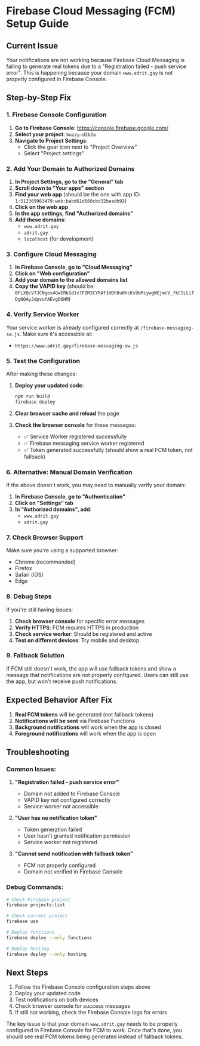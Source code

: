 # Firebase Cloud Messaging (FCM) Setup Guide

## Current Issue
Your notifications are not working because Firebase Cloud Messaging is failing to generate real tokens due to a "Registration failed - push service error". This is happening because your domain `www.adrit.gay` is not properly configured in Firebase Console.

## Step-by-Step Fix

### 1. Firebase Console Configuration

1. **Go to Firebase Console**: https://console.firebase.google.com/
2. **Select your project**: `buzzy-d2b2a`
3. **Navigate to Project Settings**:
   - Click the gear icon next to "Project Overview"
   - Select "Project settings"

### 2. Add Your Domain to Authorized Domains

1. **In Project Settings, go to the "General" tab**
2. **Scroll down to "Your apps" section**
3. **Find your web app** (should be the one with app ID: `1:512369963479:web:babd61d660cbd32beadb92`)
4. **Click on the web app**
5. **In the app settings, find "Authorized domains"**
6. **Add these domains**:
   - `www.adrit.gay`
   - `adrit.gay`
   - `localhost` (for development)

### 3. Configure Cloud Messaging

1. **In Firebase Console, go to "Cloud Messaging"**
2. **Click on "Web configuration"**
3. **Add your domain to the allowed domains list**
4. **Copy the VAPID key** (should be: `BFLXQcV7JCNgox4GwERkGd1x7FOM2CYRAf1HDh8uOYcKs9bMiywgWEjmcV_fkCSLLiTDgNOAyJdpvufAEvgD6HM`)

### 4. Verify Service Worker

Your service worker is already configured correctly at `/firebase-messaging-sw.js`. Make sure it's accessible at:
- `https://www.adrit.gay/firebase-messaging-sw.js`

### 5. Test the Configuration

After making these changes:

1. **Deploy your updated code**:
   ```bash
   npm run build
   firebase deploy
   ```

2. **Clear browser cache and reload** the page

3. **Check the browser console** for these messages:
   - ✅ Service Worker registered successfully
   - ✅ Firebase messaging service worker registered
   - ✅ Token generated successfully (should show a real FCM token, not fallback)

### 6. Alternative: Manual Domain Verification

If the above doesn't work, you may need to manually verify your domain:

1. **In Firebase Console, go to "Authentication"**
2. **Click on "Settings" tab**
3. **In "Authorized domains", add**:
   - `www.adrit.gay`
   - `adrit.gay`

### 7. Check Browser Support

Make sure you're using a supported browser:
- Chrome (recommended)
- Firefox
- Safari (iOS)
- Edge

### 8. Debug Steps

If you're still having issues:

1. **Check browser console** for specific error messages
2. **Verify HTTPS**: FCM requires HTTPS in production
3. **Check service worker**: Should be registered and active
4. **Test on different devices**: Try mobile and desktop

### 9. Fallback Solution

If FCM still doesn't work, the app will use fallback tokens and show a message that notifications are not properly configured. Users can still use the app, but won't receive push notifications.

## Expected Behavior After Fix

1. **Real FCM tokens** will be generated (not fallback tokens)
2. **Notifications will be sent** via Firebase Functions
3. **Background notifications** will work when the app is closed
4. **Foreground notifications** will work when the app is open

## Troubleshooting

### Common Issues:

1. **"Registration failed - push service error"**
   - Domain not added to Firebase Console
   - VAPID key not configured correctly
   - Service worker not accessible

2. **"User has no notification token"**
   - Token generation failed
   - User hasn't granted notification permission
   - Service worker not registered

3. **"Cannot send notification with fallback token"**
   - FCM not properly configured
   - Domain not verified in Firebase Console

### Debug Commands:

```bash
# Check Firebase project
firebase projects:list

# Check current project
firebase use

# Deploy functions
firebase deploy --only functions

# Deploy hosting
firebase deploy --only hosting
```

## Next Steps

1. Follow the Firebase Console configuration steps above
2. Deploy your updated code
3. Test notifications on both devices
4. Check browser console for success messages
5. If still not working, check the Firebase Console logs for errors

The key issue is that your domain `www.adrit.gay` needs to be properly configured in Firebase Console for FCM to work. Once that's done, you should see real FCM tokens being generated instead of fallback tokens. 